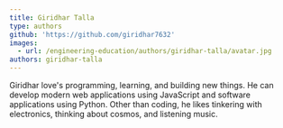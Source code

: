 ```yaml
---
title: Giridhar Talla
type: authors
github: 'https://github.com/giridhar7632'
images:
  - url: /engineering-education/authors/giridhar-talla/avatar.jpg
authors: giridhar-talla
---
```

Giridhar love's programming, learning, and building new things. He can develop modern web applications using JavaScript and software applications using Python. Other than coding, he likes tinkering with electronics, thinking about cosmos, and listening music.
